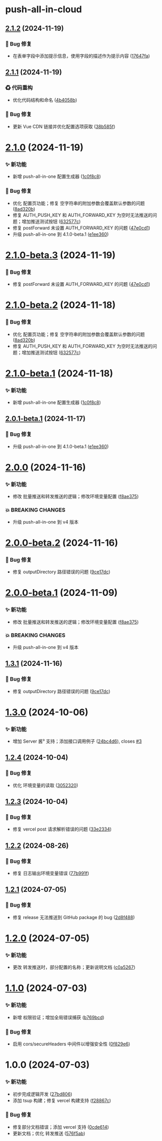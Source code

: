 # push-all-in-cloud

## [2.1.2](https://github.com/CaoMeiYouRen/push-all-in-cloud/compare/v2.1.1...v2.1.2) (2024-11-19)


### 🐛 Bug 修复

* 在表单字段中添加提示信息，使用字段的描述作为提示内容 ([17647fa](https://github.com/CaoMeiYouRen/push-all-in-cloud/commit/17647fa))

## [2.1.1](https://github.com/CaoMeiYouRen/push-all-in-cloud/compare/v2.1.0...v2.1.1) (2024-11-19)


### ♻ 代码重构

* 优化代码结构和命名 ([4b4058b](https://github.com/CaoMeiYouRen/push-all-in-cloud/commit/4b4058b))


### 🐛 Bug 修复

* 更新 Vue CDN 链接并优化配置选项获取 ([38b585f](https://github.com/CaoMeiYouRen/push-all-in-cloud/commit/38b585f))

# [2.1.0](https://github.com/CaoMeiYouRen/push-all-in-cloud/compare/v2.0.0...v2.1.0) (2024-11-19)


### ✨ 新功能

* 新增 push-all-in-one 配置生成器 ([1c0f8c8](https://github.com/CaoMeiYouRen/push-all-in-cloud/commit/1c0f8c8))


### 🐛 Bug 修复

* 优化 配置页功能；修复 空字符串的附加参数会覆盖默认参数的问题 ([8ad320b](https://github.com/CaoMeiYouRen/push-all-in-cloud/commit/8ad320b))
* 修复 AUTH_PUSH_KEY 和 AUTH_FORWARD_KEY 为空时无法推送的问题；增加推送测试按钮 ([632577c](https://github.com/CaoMeiYouRen/push-all-in-cloud/commit/632577c))
* 修复 postForward 未设置 AUTH_FORWARD_KEY 的问题 ([47e0cd1](https://github.com/CaoMeiYouRen/push-all-in-cloud/commit/47e0cd1))
* 升级 push-all-in-one 到 4.1.0-beta.1 ([e1ee360](https://github.com/CaoMeiYouRen/push-all-in-cloud/commit/e1ee360))

# [2.1.0-beta.3](https://github.com/CaoMeiYouRen/push-all-in-cloud/compare/v2.1.0-beta.2...v2.1.0-beta.3) (2024-11-19)


### 🐛 Bug 修复

* 修复 postForward 未设置 AUTH_FORWARD_KEY 的问题 ([47e0cd1](https://github.com/CaoMeiYouRen/push-all-in-cloud/commit/47e0cd1))

# [2.1.0-beta.2](https://github.com/CaoMeiYouRen/push-all-in-cloud/compare/v2.1.0-beta.1...v2.1.0-beta.2) (2024-11-18)


### 🐛 Bug 修复

* 优化 配置页功能；修复 空字符串的附加参数会覆盖默认参数的问题 ([8ad320b](https://github.com/CaoMeiYouRen/push-all-in-cloud/commit/8ad320b))
* 修复 AUTH_PUSH_KEY 和 AUTH_FORWARD_KEY 为空时无法推送的问题；增加推送测试按钮 ([632577c](https://github.com/CaoMeiYouRen/push-all-in-cloud/commit/632577c))

# [2.1.0-beta.1](https://github.com/CaoMeiYouRen/push-all-in-cloud/compare/v2.0.1-beta.1...v2.1.0-beta.1) (2024-11-18)


### ✨ 新功能

* 新增 push-all-in-one 配置生成器 ([1c0f8c8](https://github.com/CaoMeiYouRen/push-all-in-cloud/commit/1c0f8c8))

## [2.0.1-beta.1](https://github.com/CaoMeiYouRen/push-all-in-cloud/compare/v2.0.0...v2.0.1-beta.1) (2024-11-17)


### 🐛 Bug 修复

* 升级 push-all-in-one 到 4.1.0-beta.1 ([e1ee360](https://github.com/CaoMeiYouRen/push-all-in-cloud/commit/e1ee360))

# [2.0.0](https://github.com/CaoMeiYouRen/push-all-in-cloud/compare/v1.3.1...v2.0.0) (2024-11-16)


### ✨ 新功能

* 修改 批量推送和转发推送的逻辑；修改环境变量配置 ([f8ae375](https://github.com/CaoMeiYouRen/push-all-in-cloud/commit/f8ae375))


### 💥 BREAKING CHANGES

* 升级 push-all-in-one 到 v4 版本

# [2.0.0-beta.2](https://github.com/CaoMeiYouRen/push-all-in-cloud/compare/v2.0.0-beta.1...v2.0.0-beta.2) (2024-11-16)


### 🐛 Bug 修复

* 修复 outputDirectory 路径错误的问题 ([9ce17dc](https://github.com/CaoMeiYouRen/push-all-in-cloud/commit/9ce17dc))

# [2.0.0-beta.1](https://github.com/CaoMeiYouRen/push-all-in-cloud/compare/v1.3.0...v2.0.0-beta.1) (2024-11-09)


### ✨ 新功能

* 修改 批量推送和转发推送的逻辑；修改环境变量配置 ([f8ae375](https://github.com/CaoMeiYouRen/push-all-in-cloud/commit/f8ae375))


### 💥 BREAKING CHANGES

* 升级 push-all-in-one 到 v4 版本
## [1.3.1](https://github.com/CaoMeiYouRen/push-all-in-cloud/compare/v1.3.0...v1.3.1) (2024-11-16)


### 🐛 Bug 修复

* 修复 outputDirectory 路径错误的问题 ([9ce17dc](https://github.com/CaoMeiYouRen/push-all-in-cloud/commit/9ce17dc))

# [1.3.0](https://github.com/CaoMeiYouRen/push-all-in-cloud/compare/v1.2.4...v1.3.0) (2024-10-06)


### ✨ 新功能

* 增加 Server 酱³ 支持；添加接口调用例子 ([24bc4d6](https://github.com/CaoMeiYouRen/push-all-in-cloud/commit/24bc4d6)), closes [#3](https://github.com/CaoMeiYouRen/push-all-in-cloud/issues/3)

## [1.2.4](https://github.com/CaoMeiYouRen/push-all-in-cloud/compare/v1.2.3...v1.2.4) (2024-10-04)


### 🐛 Bug 修复

* 优化 环境变量的读取 ([3052320](https://github.com/CaoMeiYouRen/push-all-in-cloud/commit/3052320))

## [1.2.3](https://github.com/CaoMeiYouRen/push-all-in-cloud/compare/v1.2.2...v1.2.3) (2024-10-04)


### 🐛 Bug 修复

* 修复 vercel post 请求解析错误的问题 ([33e2334](https://github.com/CaoMeiYouRen/push-all-in-cloud/commit/33e2334))

## [1.2.2](https://github.com/CaoMeiYouRen/push-all-in-cloud/compare/v1.2.1...v1.2.2) (2024-08-26)


### 🐛 Bug 修复

* 修复 日志输出环境变量错误 ([77b991f](https://github.com/CaoMeiYouRen/push-all-in-cloud/commit/77b991f))

## [1.2.1](https://github.com/CaoMeiYouRen/push-all-in-cloud/compare/v1.2.0...v1.2.1) (2024-07-05)


### 🐛 Bug 修复

* 修复 release 无法推送到 GitHub package 的 bug ([2d8f488](https://github.com/CaoMeiYouRen/push-all-in-cloud/commit/2d8f488))

# [1.2.0](https://github.com/CaoMeiYouRen/push-all-in-cloud/compare/v1.1.0...v1.2.0) (2024-07-05)


### ✨ 新功能

* 更改 转发推送时，部分配置的名称；更新说明文档 ([c0a5267](https://github.com/CaoMeiYouRen/push-all-in-cloud/commit/c0a5267))

# [1.1.0](https://github.com/CaoMeiYouRen/push-all-in-cloud/compare/v1.0.0...v1.1.0) (2024-07-03)


### ✨ 新功能

* 新增 权限验证；增加全局错误捕获 ([b769bcd](https://github.com/CaoMeiYouRen/push-all-in-cloud/commit/b769bcd))


### 🐛 Bug 修复

* 启用 cors/secureHeaders 中间件以增强安全性 ([0f829e6](https://github.com/CaoMeiYouRen/push-all-in-cloud/commit/0f829e6))

# 1.0.0 (2024-07-03)


### ✨ 新功能

* 初步完成逻辑开发 ([27bd806](https://github.com/CaoMeiYouRen/push-all-in-cloud/commit/27bd806))
* 添加 tsup 构建；修复 vercel 构建支持 ([f28867c](https://github.com/CaoMeiYouRen/push-all-in-cloud/commit/f28867c))


### 🐛 Bug 修复

* 修复部分文档错误；添加 vercel 支持 ([0cde614](https://github.com/CaoMeiYouRen/push-all-in-cloud/commit/0cde614))
* 更新文档；优化 转发推送 ([576f5ab](https://github.com/CaoMeiYouRen/push-all-in-cloud/commit/576f5ab))
